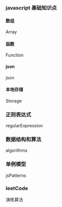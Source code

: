 ### javascript 基础知识点

#### 数组

Array

#### 函数

Function

#### json

json

#### 本地存储

Storage

### 正则表达式

regularExpression

### 数据结构和算法

algorithms  


### 单例模型

jsPatterns

### leetCode

演练算法





